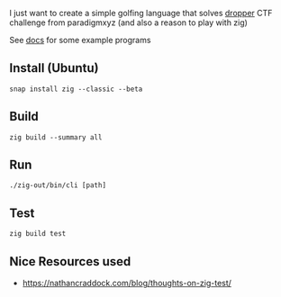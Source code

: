 I just want to create a simple golfing language that solves [dropper](https://github.com/paradigmxyz/paradigm-ctf-2023/blob/main/dropper/challenge/project/src/Challenge.sol) CTF challenge from paradigmxyz (and also a reason to play with zig)

See [docs](./docs/readme.md) for some example programs

## Install (Ubuntu)

```
snap install zig --classic --beta
```

## Build
```
zig build --summary all
```

## Run
```
./zig-out/bin/cli [path] 
```

## Test 
```
zig build test
```


## Nice Resources used 
- https://nathancraddock.com/blog/thoughts-on-zig-test/


